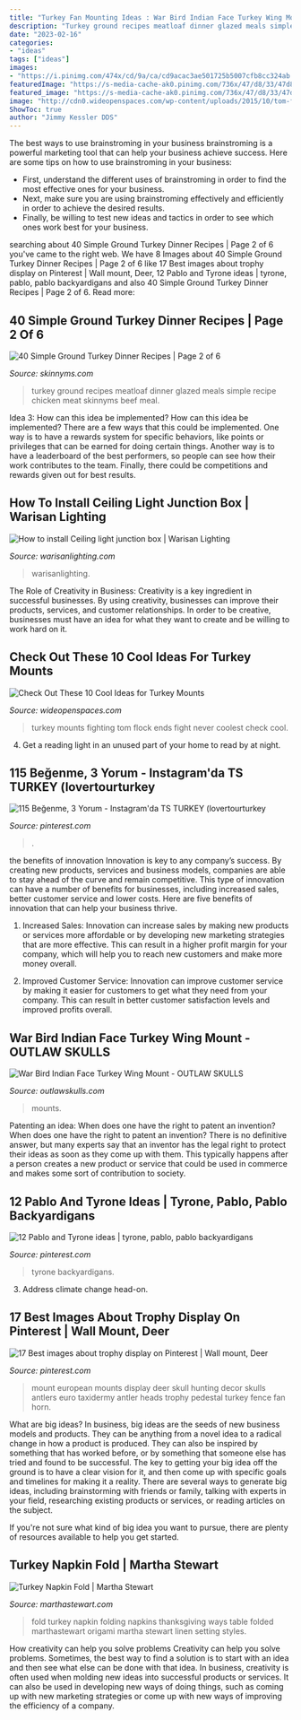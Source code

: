 ```yaml
---
title: "Turkey Fan Mounting Ideas : War Bird Indian Face Turkey Wing Mount"
description: "Turkey ground recipes meatloaf dinner glazed meals simple recipe chicken meat skinnyms beef meal"
date: "2023-02-16"
categories:
- "ideas"
tags: ["ideas"]
images:
- "https://i.pinimg.com/474x/cd/9a/ca/cd9acac3ae501725b5007cfb8cc324ab.jpg"
featuredImage: "https://s-media-cache-ak0.pinimg.com/736x/47/d8/33/47d833ceed02c984562c6255ca54bec0.jpg"
featured_image: "https://s-media-cache-ak0.pinimg.com/736x/47/d8/33/47d833ceed02c984562c6255ca54bec0.jpg"
image: "http://cdn0.wideopenspaces.com/wp-content/uploads/2015/10/tom-fighting-with-flock.jpg"
ShowToc: true
author: "Jimmy Kessler DDS"
---
```



The best ways to use brainstroming in your business
brainstroming is a powerful marketing tool that can help your business achieve success. Here are some tips on how to use brainstroming in your business: 
- First, understand the different uses of brainstroming in order to find the most effective ones for your business. 
- Next, make sure you are using brainstroming effectively and efficiently in order to achieve the desired results. 
- Finally, be willing to test new ideas and tactics in order to see which ones work best for your business.

	

		
searching about 40 Simple Ground Turkey Dinner Recipes | Page 2 of 6 you've came to the right web. We have 8 Images about 40 Simple Ground Turkey Dinner Recipes | Page 2 of 6 like 17 Best images about trophy display on Pinterest | Wall mount, Deer, 12 Pablo and Tyrone ideas | tyrone, pablo, pablo backyardigans and also 40 Simple Ground Turkey Dinner Recipes | Page 2 of 6. Read more:
		
    
## 40 Simple Ground Turkey Dinner Recipes | Page 2 Of 6

<img loading=lazy src="https://skinnyms.com/wp-content/uploads/2018/06/GLAZED-GROUND-TURKEY-MEATLOAF.jpg" onerror="this.onerror=null;this.src='https://tse1.mm.bing.net/th?id=OIP.kuFUJiEGC6paNeGDvfX-_AHaLG&amp;pid=15.1';" alt="40 Simple Ground Turkey Dinner Recipes | Page 2 of 6">

_Source: skinnyms.com_

>turkey ground recipes meatloaf dinner glazed meals simple recipe chicken meat skinnyms beef meal. 

	

Idea 3: How can this idea be implemented?
How can this idea be implemented? 
There are a few ways that this could be implemented. One way is to have a rewards system for specific behaviors, like points or privileges that can be earned for doing certain things. Another way is to have a leaderboard of the best performers, so people can see how their work contributes to the team. Finally, there could be competitions and rewards given out for best results.

    
## How To Install Ceiling Light Junction Box | Warisan Lighting

<img loading=lazy src="https://warisanlighting.com/wp-content/uploads/2016/06/ceiling-light-junction-box-1.jpg" onerror="this.onerror=null;this.src='https://tse3.mm.bing.net/th?id=OIP.wDmnhaitN2B-4tnFDoephQHaFj&amp;pid=15.1';" alt="How to install Ceiling light junction box | Warisan Lighting">

_Source: warisanlighting.com_

>warisanlighting. 

	

The Role of Creativity in Business:
Creativity is a key ingredient in successful businesses. By using creativity, businesses can improve their products, services, and customer relationships. In order to be creative, businesses must have an idea for what they want to create and be willing to work hard on it.

    
## Check Out These 10 Cool Ideas For Turkey Mounts

<img loading=lazy src="http://cdn0.wideopenspaces.com/wp-content/uploads/2015/10/tom-fighting-with-flock.jpg" onerror="this.onerror=null;this.src='https://tse3.mm.bing.net/th?id=OIP.cG1PLwrukaQg1oYzbchFagHaFj&amp;pid=15.1';" alt="Check Out These 10 Cool Ideas for Turkey Mounts">

_Source: wideopenspaces.com_

>turkey mounts fighting tom flock ends fight never coolest check cool. 

	

4. Get a reading light in an unused part of your home to read by at night.

    
## 115 Beğenme, 3 Yorum - Instagram&#039;da TS TURKEY (lovertourturkey

<img loading=lazy src="https://i.pinimg.com/736x/a6/b9/85/a6b98517c337768a8fe2a763d1b9d46d.jpg" onerror="this.onerror=null;this.src='https://tse3.mm.bing.net/th?id=OIP.NakmfUQhKFqkdCIH6E8UoAHaHa&amp;pid=15.1';" alt="115 Beğenme, 3 Yorum - Instagram&#039;da TS TURKEY (lovertourturkey">

_Source: pinterest.com_

>. 

	

the benefits of innovation
Innovation is key to any company’s success. By creating new products, services and business models, companies are able to stay ahead of the curve and remain competitive. This type of innovation can have a number of benefits for businesses, including increased sales, better customer service and lower costs. Here are five benefits of innovation that can help your business thrive.
1. Increased Sales: Innovation can increase sales by making new products or services more affordable or by developing new marketing strategies that are more effective. This can result in a higher profit margin for your company, which will help you to reach new customers and make more money overall.

2. Improved Customer Service: Innovation can improve customer service by making it easier for customers to get what they need from your company. This can result in better customer satisfaction levels and improved profits overall.


    
## War Bird Indian Face Turkey Wing Mount - OUTLAW SKULLS

<img loading=lazy src="http://outlawskulls.com/uploads/3/4/7/6/34764165/4794a65c-9518-49d3-9aa6-6d8108b52f83_orig.jpeg" onerror="this.onerror=null;this.src='https://tse1.mm.bing.net/th?id=OIP.bLFJjuo9OHAo62PIEtdj2QHaJ4&amp;pid=15.1';" alt="War Bird Indian Face Turkey Wing Mount - OUTLAW SKULLS">

_Source: outlawskulls.com_

>mounts. 

	

Patenting an idea: When does one have the right to patent an invention?
When does one have the right to patent an invention? There is no definitive answer, but many experts say that an inventor has the legal right to protect their ideas as soon as they come up with them. This typically happens after a person creates a new product or service that could be used in commerce and makes some sort of contribution to society.

    
## 12 Pablo And Tyrone Ideas | Tyrone, Pablo, Pablo Backyardigans

<img loading=lazy src="https://i.pinimg.com/474x/cd/9a/ca/cd9acac3ae501725b5007cfb8cc324ab.jpg" onerror="this.onerror=null;this.src='https://tse3.mm.bing.net/th?id=OIP.bdUG3pu74RDBGFa-CxoTaQAAAA&amp;pid=15.1';" alt="12 Pablo and Tyrone ideas | tyrone, pablo, pablo backyardigans">

_Source: pinterest.com_

>tyrone backyardigans. 

	

3. Address climate change head-on. 

    
## 17 Best Images About Trophy Display On Pinterest | Wall Mount, Deer

<img loading=lazy src="https://s-media-cache-ak0.pinimg.com/736x/47/d8/33/47d833ceed02c984562c6255ca54bec0.jpg" onerror="this.onerror=null;this.src='https://tse1.mm.bing.net/th?id=OIP.YQvD2rSZ8dn2MnPCAzA1iQHaJ4&amp;pid=15.1';" alt="17 Best images about trophy display on Pinterest | Wall mount, Deer">

_Source: pinterest.com_

>mount european mounts display deer skull hunting decor skulls antlers euro taxidermy antler heads trophy pedestal turkey fence fan horn. 

	

What are big ideas?
In business, big ideas are the seeds of new business models and products. They can be anything from a novel idea to a radical change in how a product is produced. They can also be inspired by something that has worked before, or by something that someone else has tried and found to be successful. 
The key to getting your big idea off the ground is to have a clear vision for it, and then come up with specific goals and timelines for making it a reality. There are several ways to generate big ideas, including brainstorming with friends or family, talking with experts in your field, researching existing products or services, or reading articles on the subject. 

If you're not sure what kind of big idea you want to pursue, there are plenty of resources available to help you get started.

    
## Turkey Napkin Fold | Martha Stewart

<img loading=lazy src="https://assets.marthastewart.com/styles/wmax-520-highdpi/d23/turkey-napkin-fold-1118/turkey-napkin-fold-1118_vert.jpg?itok=957-22Sx" onerror="this.onerror=null;this.src='https://tse2.mm.bing.net/th?id=OIP.XGb3QXDX8ZojDd9XHscRVQHaJP&amp;pid=15.1';" alt="Turkey Napkin Fold | Martha Stewart">

_Source: marthastewart.com_

>fold turkey napkin folding napkins thanksgiving ways table folded marthastewart origami martha stewart linen setting styles. 

	

How creativity can help you solve problems
Creativity can help you solve problems. Sometimes, the best way to find a solution is to start with an idea and then see what else can be done with that idea. In business, creativity is often used when molding new ideas into successful products or services. It can also be used in developing new ways of doing things, such as coming up with new marketing strategies or come up with new ways of improving the efficiency of a company.

